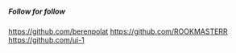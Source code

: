 ##### Follow for follow

https://github.com/berenpolat
https://github.com/ROOKMASTERR
https://github.com/ui-1

